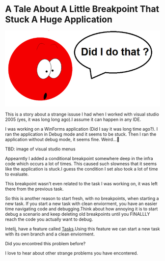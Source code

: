 # A Tale About A Little Breakpoint That Stuck A Huge Application

![suprised breakpoint](suprisied_brakpoint\breakpoint_talking_bubble.png)

This is a story about a strange issuse I had when I worked with visual studio 2005 (yes, it was long long ago).I assume it can happen in any IDE.

I was working on a WinForms application (Did I say it was long time ago?). I ran the application in Debug mode and it seems to be stuck. Then I ran the application without debug mode, it seems fine. Weird...🤔

TBD: image of visual studio menus

Appearntly I added a conditional breakpoint somewhere deep in the infra code which occurs a lot of times. This caused such slowness that it seems like the application is stuck.I guess the condition I set also took a lot of time to evaluate. 

This breakpoint wasn't even related to the task I was working on, it was left  there from the previous task.

So this is another reason to start fresh, with no breakpoints, when starting a new task.
If you start a new task with clean enviorment, you have an easier time navigating code and debugging.Think about how annoying it is to start debug a scenario and keep deleting old breakpoints until you FINALLLY reach the code you actually want to debug. 

Intelij, have a feature called [Tasks](https://www.jetbrains.com/help/idea/managing-tasks-and-context.html#work-with-context.using).Using this feature we can start a new task with its own branch and a clean enviorment.

Did you encontred this problem before? 

I love to hear about other strange problems you have encontered.